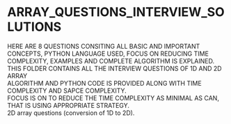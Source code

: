 # ARRAY_QUESTIONS_INTERVIEW_SOLUTIONS
HERE ARE 8 QUESTIONS CONSITING ALL BASIC AND IMPORTANT CONCEPTS, PYTHON LANGUAGE USED, FOCUS ON REDUCING TIME COMPLEXITY, EXAMPLES AND COMPLETE ALGORITHM IS EXPLAINED.   
THIS FOLDER CONTAINS ALL THE INTERVIEW QUESTIONS OF 1D AND 2D ARRAY   
ALGORITHM AND PYTHON CODE IS PROVIDED ALONG WITH TIME COMPLEXITY AND SAPCE COMPLEXITY.   
FOCUS IS ON TO REDUCE THE TIME COMPLEXITY AS MINIMAL AS CAN, THAT IS USING APPROPRIATE STRATEGY.   
2D array questions (conversion of 1D to 2D). 
